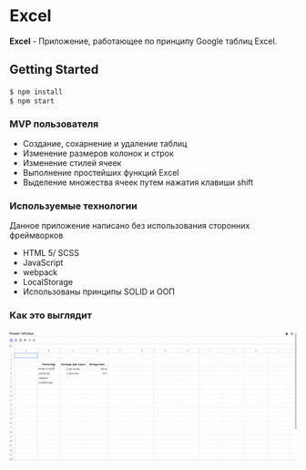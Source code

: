 # Excel
**Excel** - Приложение, работающее по принципу Google таблиц Excel.

## Getting Started
```
$ npm install  
$ npm start
```

### MVP пользователя
- Создание, сохарнение и удаление таблиц
- Изменение размеров колонок и строк
- Изменение стилей ячеек
- Выполнение простейших функций Excel
- Выделение множества ячеек путем нажатия клавиши shift

### Используемые технологии
Данное приложение написано без использования сторонних фреймворков
- HTML 5/ SCSS
- JavaScript
- webpack
- LocalStorage
- Использованы принципы SOLID и ООП

### Как это выглядит
![Функционирование программы](./Excel.gif)